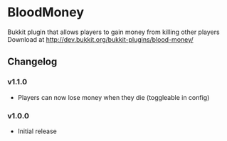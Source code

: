 # BloodMoney
Bukkit plugin that allows players to gain money from killing other players
Download at http://dev.bukkit.org/bukkit-plugins/blood-money/

## Changelog
### v1.1.0
- Players can now lose money when they die (toggleable in config)
### v1.0.0
- Initial release

